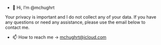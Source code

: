 - 👋 Hi, I’m @mchughrt

Your privacy is important and I do not collect any of your data. If you have any questions or need any assistance, please use the email below to contact me.

- 📫 How to reach me -> mchughrt@icloud.com

